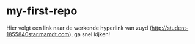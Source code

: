 # my-first-repo

Hier volgt een link naar de werkende hyperlink van zuyd (http://student-1855840star.mamdt.com), ga snel kijken!


